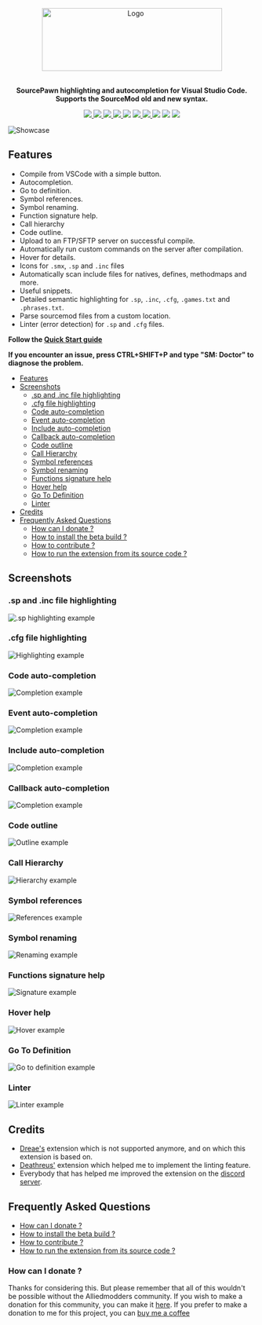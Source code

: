<div align="center">
  <img width=367 height=128 src="https://raw.githubusercontent.com/Sarrus1/sourcepawn-vscode/main/images/sp-studio-full_512.png" alt="Logo">
  <br>
  <br>
  <p>
    <strong>SourcePawn highlighting and autocompletion for Visual Studio Code. Supports the SourceMod old and new syntax.
    </strong>
  </p>
  <p style="margin-bottom: 0.5ex;">
    <a href="https://github.com/Sarrus1/sourcepawn-vscode/releases/">
      <img
        src="https://img.shields.io/visual-studio-marketplace/v/Sarrus.sourcepawn-vscode?include_prereleases"
        />
    </a>
    <a href="https://github.com/Sarrus1/sourcepawn-vscode/releases/latest">
      <img
        src="https://img.shields.io/visual-studio-marketplace/i/Sarrus.sourcepawn-vscode"
        />
    </a>
    <a href="https://github.com/Sarrus1/sourcepawn-vscode/releases/latest">
      <img
        src="https://img.shields.io/visual-studio-marketplace/d/Sarrus.sourcepawn-vscode"
        />
    </a>
    <a href="https://marketplace.visualstudio.com/items?itemName=Sarrus.sourcepawn-vscode&ssr=false#review-details">
      <img
        src="https://img.shields.io/visual-studio-marketplace/r/Sarrus.sourcepawn-vscode"
        />
    </a>
    <img
      src="https://img.shields.io/github/last-commit/Sarrus1/sourcepawn-vscode"
      />
    <a href="https://github.com/Sarrus1/sourcepawn-vscode/issues">
      <img
        src="https://img.shields.io/github/issues/Sarrus1/sourcepawn-vscode"
        />
    </a>
    <a href="https://github.com/Sarrus1/sourcepawn-vscode/issues?q=is%3Aissue+is%3Aclosed">
      <img
        src="https://img.shields.io/github/issues-closed/Sarrus1/sourcepawn-vscode"
        />
    </a>
    <img
      src="https://www.codefactor.io/repository/github/Sarrus1/sourcepawn-vscode/badge"
      />
    <img
      src="https://img.shields.io/github/actions/workflow/status/Sarrus1/sourcepawn-vscode/release.yml?branch=master"
      />
    <a href="https://codecov.io/gh/Sarrus1/sourcepawn-vscode">
      <img
        src="https://codecov.io/gh/Sarrus1/sourcepawn-vscode/branch/master/graph/badge.svg"
        />
    </a>
  </p>
</div>

![Showcase](https://raw.githubusercontent.com/Sarrus1/sourcepawn-vscode/master/images/showcase-1.gif)

## Features

- Compile from VSCode with a simple button.
- Autocompletion.
- Go to definition.
- Symbol references.
- Symbol renaming.
- Function signature help.
- Call hierarchy
- Code outline.
- Upload to an FTP/SFTP server on successful compile.
- Automatically run custom commands on the server after compilation.
- Hover for details.
- Icons for `.smx`, `.sp` and `.inc` files
- Automatically scan include files for natives, defines, methodmaps and more.
- Useful snippets.
- Detailed semantic highlighting for `.sp`, `.inc`, `.cfg`, `.games.txt` and `.phrases.txt`.
- Parse sourcemod files from a custom location.
- Linter (error detection) for `.sp` and `.cfg` files.

**Follow the [Quick Start guide](https://sarrus1.github.io/sourcepawn-vscode/docs/quick-start)**

**If you encounter an issue, press CTRL+SHIFT+P and type "SM: Doctor" to diagnose the problem.**

- [Features](#features)
- [Screenshots](#screenshots)
  - [.sp and .inc file highlighting](#sp-and-inc-file-highlighting)
  - [.cfg file highlighting](#cfg-file-highlighting)
  - [Code auto-completion](#code-auto-completion)
  - [Event auto-completion](#event-auto-completion)
  - [Include auto-completion](#include-auto-completion)
  - [Callback auto-completion](#callback-auto-completion)
  - [Code outline](#code-outline)
  - [Call Hierarchy](#call-hierarchy)
  - [Symbol references](#symbol-references)
  - [Symbol renaming](#symbol-renaming)
  - [Functions signature help](#functions-signature-help)
  - [Hover help](#hover-help)
  - [Go To Definition](#go-to-definition)
  - [Linter](#linter)
- [Credits](#credits)
- [Frequently Asked Questions](#frequently-asked-questions)
  - [How can I donate ?](#how-can-i-donate-)
  - [How to install the beta build ?](#how-to-install-the-beta-build-)
  - [How to contribute ?](#how-to-contribute-)
  - [How to run the extension from its source code ?](#how-to-run-the-extension-from-its-source-code-)

## Screenshots

### .sp and .inc file highlighting

![.sp highlighting example](https://raw.githubusercontent.com/Sarrus1/sourcepawn-vscode/main/editors/code/images/highlighting-example-1.png)

### .cfg file highlighting

![Highlighting example](https://raw.githubusercontent.com/Sarrus1/sourcepawn-vscode/main/editors/code/images/highlighting-example-2.png)

### Code auto-completion

![Completion example](https://raw.githubusercontent.com/Sarrus1/sourcepawn-vscode/main/editors/code/images/completion-example-1.png)

### Event auto-completion

![Completion example](https://raw.githubusercontent.com/Sarrus1/sourcepawn-vscode/main/editors/code/images/completion-example-2.png)

### Include auto-completion

![Completion example](https://raw.githubusercontent.com/Sarrus1/sourcepawn-vscode/main/editors/code/images/completion-example-3.png)

### Callback auto-completion

![Completion example](https://raw.githubusercontent.com/Sarrus1/sourcepawn-vscode/main/editors/code/images/completion-example-4.gif)

### Code outline

![Outline example](https://raw.githubusercontent.com/Sarrus1/sourcepawn-vscode/main/editors/code/images/outline-example-1.png)

### Call Hierarchy

![Hierarchy example](https://raw.githubusercontent.com/Sarrus1/sourcepawn-vscode/main/editors/code/images/hierarchy-example-1.gif)

### Symbol references

![References example](https://raw.githubusercontent.com/Sarrus1/sourcepawn-vscode/main/editors/code/images/references-example-1.png)

### Symbol renaming

![Renaming example](https://raw.githubusercontent.com/Sarrus1/sourcepawn-vscode/main/editors/code/images/rename-example-1.png)

### Functions signature help

![Signature example](https://raw.githubusercontent.com/Sarrus1/sourcepawn-vscode/main/editors/code/images/signature-example-1.png)

### Hover help

![Hover example](https://raw.githubusercontent.com/Sarrus1/sourcepawn-vscode/main/editors/code/images/hover-example-1.png)

### Go To Definition

![Go to definition example](https://raw.githubusercontent.com/Sarrus1/sourcepawn-vscode/main/editors/code/images/go-to-definition-example-1.png)

### Linter

![Linter example](https://raw.githubusercontent.com/Sarrus1/sourcepawn-vscode/main/editors/code/images/linter-example-1.png)

## Credits

- [Dreae's](https://github.com/Dreae/sourcepawn-vscode) extension which is not supported anymore, and on which this extension is based on.
- [Deathreus'](https://github.com/Deathreus/SPLinter) extension which helped me to implement the linting feature.
- Everybody that has helped me improved the extension on the [discord server](https://discord.com/invite/u2Z7dfk).

## Frequently Asked Questions

- [How can I donate ?](#how-can-i-donate-)
- [How to install the beta build ?](#how-to-install-the-beta-build-)
- [How to contribute ?](#how-to-contribute-)
- [How to run the extension from its source code ?](#how-to-run-the-extension-from-its-source-code-)

### How can I donate ?

Thanks for considering this. But please remember that all of this wouldn't be possible without the Alliedmodders community. If you wish to make a donation for this community, you can make it [here](https://sourcemod.net/donate.php).
If you prefer to make a donation to me for this project, you can [buy me a coffee](https://www.buymeacoffee.com/sarrus)
